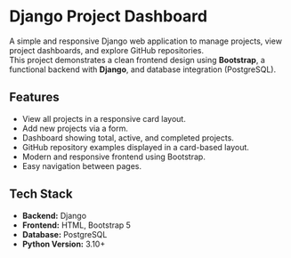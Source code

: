 # Django Project Dashboard

A simple and responsive Django web application to manage projects, view project dashboards, and explore GitHub repositories.  
This project demonstrates a clean frontend design using **Bootstrap**, a functional backend with **Django**, and database integration (PostgreSQL).

## Features

- View all projects in a responsive card layout.
- Add new projects via a form.
- Dashboard showing total, active, and completed projects.
- GitHub repository examples displayed in a card-based layout.
- Modern and responsive frontend using Bootstrap.
- Easy navigation between pages.

## Tech Stack

- **Backend:** Django
- **Frontend:** HTML, Bootstrap 5
- **Database:** PostgreSQL
- **Python Version:** 3.10+


